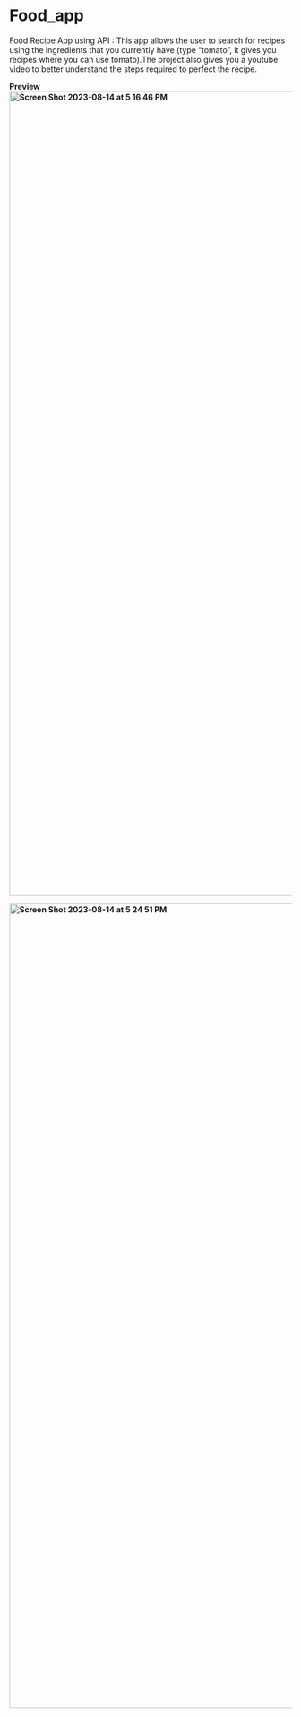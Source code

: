 # Food_app
Food Recipe App using API : This app allows the user to search for recipes using the ingredients that you currently have  (type “tomato”, it gives you recipes where you can use tomato).The project also gives you a youtube video to better understand the steps required to perfect the recipe.

<b>Preview
<img width="1435" alt="Screen Shot 2023-08-14 at 5 16 46 PM" src="https://github.com/zaki1234-inara/Recipes_api/assets/128190993/60457cc4-adbf-4f4f-a9f2-b06f9d971a68">

<img width="1435" alt="Screen Shot 2023-08-14 at 5 24 51 PM" src="https://github.com/zaki1234-inara/Recipes_api/assets/128190993/62215ee1-c943-45a2-922f-92909ae1d72f">


